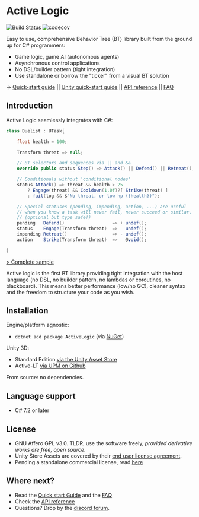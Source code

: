 # Active Logic

[![Build Status](https://travis-ci.com/active-logic/activelogic-cs.svg?branch=master)](https://travis-ci.com/active-logic/activelogic-cs)
[![codecov](https://codecov.io/gh/active-logic/activelogic-cs/branch/master/graph/badge.svg)](https://codecov.io/gh/active-logic/activelogic-cs)

Easy to use, comprehensive Behavior Tree (BT) library built from the ground up for C# programmers:

- Game logic, game AI (autonomous agents)
- Asynchronous control applications
- No DSL/builder pattern (tight integration)
- Use standalone or borrow the "ticker" from a visual BT solution

=> [Quick-start guide](Doc/QuickStart.md) || [Unity quick-start guide](Doc/QuickStart-Unity.md) || [API reference](Doc/Reference/Overview.md) || [FAQ](Doc/FAQ.md)

## Introduction

Active Logic seamlessly integrates with C#:

```cs
class Duelist : UTask{

    float health = 100;

    Transform threat => null;

    // BT selectors and sequences via || and &&
    override public status Step() => Attack() || Defend() || Retreat();

    // Conditionals without 'conditional nodes'
    status Attack() => threat && health > 25
        ? Engage(threat) && Cooldown(1.0f)?[ Strike(threat) ]
        : fail(log && $"No threat, or low hp ({health})");

    // Special statuses (pending, impending, action, ...) are useful
    // when you know a task will never fail, never succeed or similar.
    // (optional but type safe!)
    pending   Defend()                  => + undef();
    status    Engage(Transform threat)  =>   undef();
    impending Retreat()                 => - undef();
    action    Strike(Transform threat)  =>   @void();

}
```
[> Complete sample](https://gist.github.com/eelstork/08b8fff3b776e8a9faa262a60a9a183b)

Active logic is the first BT library providing tight integration with the host language
(no DSL, no builder pattern, no lambdas or coroutines, no blackboard).
This means better performance (low/no GC), cleaner syntax and the freedom to structure your code as you wish.

## Installation

Engine/platform agnostic:
- `dotnet add package ActiveLogic` (via [NuGet](https://www.nuget.org/packages/ActiveLogic/))

Unity 3D:
- Standard Edition [via the Unity Asset Store](http://u3d.as/1AZ8)
- Active-LT [via UPM on Github](https://github.com/active-logic/active-lt)

From source: no dependencies.

## Language support

- C# 7.2 or later

## License

- GNU Affero GPL v3.0. TLDR, use the software freely, *provided derivative works are free, open source*.
- Unity Store Assets are covered by their [end user license agreement](https://unity3d.com/legal/as_terms).
- Pending a standalone commercial license, read [here](Doc/Commercial.md)

## Where next?

- Read the [Quick start Guide](Doc/QuickStart.md) and the [FAQ](Doc/FAQ.md)
- Check the [API reference](Doc/Reference/Overview.md)
- Questions? Drop by the [discord forum](https://discord.gg/Jn9TQRR).
